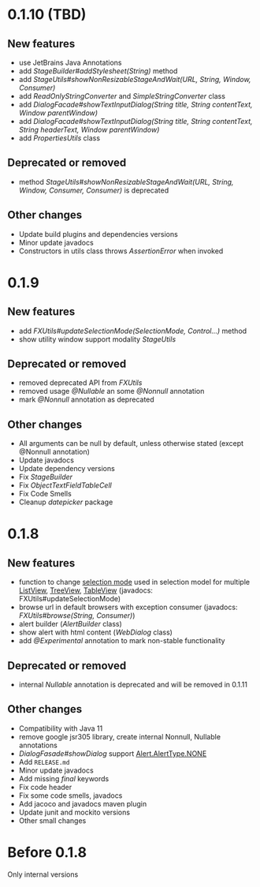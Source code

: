 <!--
# (TBD next version)
## New features
## Deprecated or removed
## Other changes
-->

# 0.1.10 (TBD)
## New features
+ use JetBrains Java Annotations
+ add *StageBuilder#addStylesheet(String)* method
+ add *StageUtils#showNonResizableStageAndWait(URL, String, Window, Consumer<T>)*
+ add *ReadOnlyStringConverter* and *SimpleStringConverter* class
+ add *DialogFacade#showTextInputDialog(String title, String contentText, Window parentWindow)*
+ add *DialogFacade#showTextInputDialog(String title, String contentText, String headerText, Window parentWindow)*
+ add *PropertiesUtils* class
## Deprecated or removed
- method *StageUtils#showNonResizableStageAndWait(URL, String, Window, Consumer<T>, Consumer<T>)* is deprecated
## Other changes
* Update build plugins and dependencies versions
* Minor update javadocs
* Constructors in utils class throws *AssertionError* when invoked

# 0.1.9
## New features
+ add *FXUtils#updateSelectionMode(SelectionMode, Control...)* method
+ show utility window support modality *StageUtils*
## Deprecated or removed
- removed deprecated API from *FXUtils*
- removed usage *@Nullable* an some *@Nonnull* annotation
- mark *@Nonnull* annotation as deprecated
## Other changes
* All arguments can be null by default, unless otherwise stated (except @Nonnull annotation)
* Update javadocs
* Update dependency versions
* Fix *StageBuilder*
* Fix *ObjectTextFieldTableCell*
* Fix Code Smells
* Cleanup *datepicker* package

# 0.1.8
## New features
+ function to change [selection mode](https://openjfx.io/javadoc/11/javafx.controls/javafx/scene/control/SelectionMode.html) used in selection model for multiple
  [ListView](https://openjfx.io/javadoc/11/javafx.controls/javafx/scene/control/ListView.html),
  [TreeView](https://openjfx.io/javadoc/11/javafx.controls/javafx/scene/control/TreeView.html),
  [TableView](https://openjfx.io/javadoc/11/javafx.controls/javafx/scene/control/TableView.html)
  (javadocs: FXUtils#updateSelectionMode)
+ browse url in default browsers with exception consumer (javadocs: *FXUtils#browse(String, Consumer)*)
+ alert builder (*AlertBuilder* class)
+ show alert with html content (*WebDialog* class)
+ add *@Experimental* annotation to mark non-stable functionality

## Deprecated or removed
- internal *Nullable* annotation is deprecated and will be removed in 0.1.11

## Other changes
* Compatibility with Java 11
* remove google jsr305 library, create internal Nonnull, Nullable annotations
* *DialogFasade#showDialog* support [Alert.AlertType.NONE](https://openjfx.io/javadoc/11/javafx.controls/javafx/scene/control/Alert.AlertType.html#NONE)
* Add `RELEASE.md`
* Minor update javadocs
* Add missing _final_ keywords
* Fix code header
* Fix some code smells, javadocs
* Add jacoco and javadocs maven plugin
* Update junit and mockito versions
* Other small changes

# Before 0.1.8
Only internal versions
